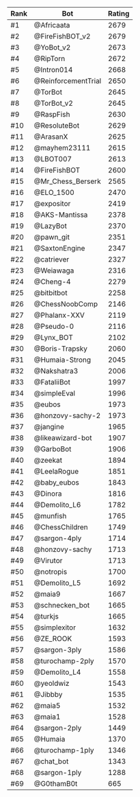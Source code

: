 Rank|Bot|Rating
---|---|---
#1|@Africaata|2679
#2|@FireFishBOT_v2|2679
#3|@YoBot_v2|2673
#4|@RipTorn|2672
#5|@Intron014|2668
#6|@ReinforcementTrial|2650
#7|@TorBot|2645
#8|@TorBot_v2|2645
#9|@RaspFish|2630
#10|@ResoluteBot|2629
#11|@ArasanX|2625
#12|@mayhem23111|2615
#13|@LBOT007|2613
#14|@FireFishBOT|2600
#15|@Mr_Chess_Berserk|2565
#16|@ELO_1500|2470
#17|@expositor|2419
#18|@AKS-Mantissa|2378
#19|@LazyBot|2370
#20|@pawn_git|2351
#21|@SaxtonEngine|2347
#22|@catriever|2327
#23|@Weiawaga|2316
#24|@Cheng-4|2279
#25|@bitbitbot|2258
#26|@ChessNoobComp|2146
#27|@Phalanx-XXV|2119
#28|@Pseudo-0|2116
#29|@Lynx_BOT|2102
#30|@Boris-Trapsky|2060
#31|@Humaia-Strong|2045
#32|@Nakshatra3|2006
#33|@FataliiBot|1997
#34|@simpleEval|1996
#35|@eubos|1973
#36|@honzovy-sachy-2|1973
#37|@jangine|1965
#38|@likeawizard-bot|1907
#39|@GarboBot|1906
#40|@zeekat|1894
#41|@LeelaRogue|1851
#42|@baby_eubos|1843
#43|@Dinora|1816
#44|@Demolito_L6|1782
#45|@munfish|1765
#46|@ChessChildren|1749
#47|@sargon-4ply|1714
#48|@honzovy-sachy|1713
#49|@Virutor|1713
#50|@notropis|1700
#51|@Demolito_L5|1692
#52|@maia9|1667
#53|@schnecken_bot|1665
#54|@turkjs|1665
#55|@simplexitor|1632
#56|@ZE_ROOK|1593
#57|@sargon-3ply|1586
#58|@turochamp-2ply|1570
#59|@Demolito_L4|1558
#60|@yeoldwiz|1543
#61|@Jibbby|1535
#62|@maia5|1532
#63|@maia1|1528
#64|@sargon-2ply|1449
#65|@Humaia|1370
#66|@turochamp-1ply|1346
#67|@chat_bot|1343
#68|@sargon-1ply|1288
#69|@G0thamB0t|665
